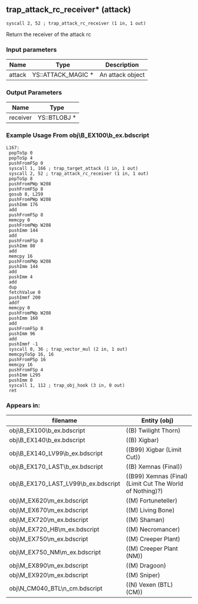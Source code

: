 ## trap_attack_rc_receiver* (attack)

`syscall 2, 52 ; trap_attack_rc_receiver (1 in, 1 out)`

Return the receiver of the attack rc

### Input parameters
| Name | Type | Description
|------|------|------------
| attack   | YS::ATTACK_MAGIC *   | An attack object


### Output Parameters
| Name | Type
|------|-----
| receiver   | YS::BTLOBJ *   
### Example Usage From obj\B_EX100\b_ex.bdscript
```plaintext
L167:
 popToSp 0
 popToSp 4
 pushFromFSp 0
 syscall 1, 166 ; trap_target_attack (1 in, 1 out)
 syscall 2, 52 ; trap_attack_rc_receiver (1 in, 1 out)
 popToSp 8
 pushFromPWp W208
 pushFromFSp 8
 gosub 8, L259
 pushFromPWp W208
 pushImm 176
 add 
 pushFromFSp 8
 memcpy 0
 pushFromPWp W208
 pushImm 144
 add 
 pushFromFSp 8
 pushImm 80
 add 
 memcpy 16
 pushFromPWp W208
 pushImm 144
 add 
 pushImm 4
 add 
 dup 
 fetchValue 0
 pushImmf 200
 addf 
 memcpy 0
 pushFromPWp W208
 pushImm 160
 add 
 pushFromFSp 8
 pushImm 96
 add 
 pushImmf -1
 syscall 0, 36 ; trap_vector_mul (2 in, 1 out)
 memcpyToSp 16, 16
 pushFromPSp 16
 memcpy 16
 pushFromFSp 4
 pushImm L295
 pushImm 0
 syscall 1, 112 ; trap_obj_hook (3 in, 0 out)
 ret
```


### Appears in:
| filename | Entity (obj)
|----------|-------------
| obj\B_EX100\b_ex.bdscript       | ((B) Twilight Thorn)          
| obj\B_EX140\b_ex.bdscript       | ((B) Xigbar)          
| obj\B_EX140_LV99\b_ex.bdscript       | ((B99) Xigbar (Limit Cut))          
| obj\B_EX170_LAST\b_ex.bdscript       | ((B) Xemnas (Final))          
| obj\B_EX170_LAST_LV99\b_ex.bdscript       | ((B99) Xemnas (Final) (Limit Cut The World of Nothing)?)          
| obj\M_EX620\m_ex.bdscript       | ((M) Fortuneteller)          
| obj\M_EX670\m_ex.bdscript       | ((M) Living Bone)          
| obj\M_EX720\m_ex.bdscript       | ((M) Shaman)          
| obj\M_EX720_HB\m_ex.bdscript       | ((M) Necromancer)          
| obj\M_EX750\m_ex.bdscript       | ((M) Creeper Plant)          
| obj\M_EX750_NM\m_ex.bdscript       | ((M) Creeper Plant (NM))          
| obj\M_EX890\m_ex.bdscript       | ((M) Dragoon)          
| obj\M_EX920\m_ex.bdscript       | ((M) Sniper)          
| obj\N_CM040_BTL\n_cm.bdscript       | ((N) Vexen (BTL) (CM))          



